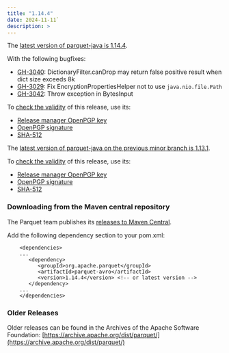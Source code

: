 ```yaml
---
title: "1.14.4"
date: 2024-11-11`
description: >
---
```


The [latest version of parquet-java is 1.14.4](https://dist.apache.org/repos/dist/release/parquet/apache-parquet-1.14.4/apache-parquet-1.14.4.tar.gz).

With the following bugfixes:

*   [GH-3040](https://github.com/apache/parquet-java/issues/3040): DictionaryFilter.canDrop may return false positive result when dict size exceeds 8k
*   [GH-3029](https://github.com/apache/parquet-java/issues/3029): Fix EncryptionPropertiesHelper not to use `java.nio.file.Path`
*   [GH-3042](https://github.com/apache/parquet-java/pull/3042): Throw exception in BytesInput

To [check the validity](https://www.apache.org/info/verification.html) of this release, use its:

*   [Release manager OpenPGP key](https://dist.apache.org/repos/dist/release/parquet/KEYS)
*   [OpenPGP signature](https://dist.apache.org/repos/dist/release/parquet/apache-parquet-1.14.4/apache-parquet-1.14.4.tar.gz.asc)
*   [SHA-512](https://dist.apache.org/repos/dist/release/parquet/apache-parquet-1.14.4/apache-parquet-1.14.4.tar.gz.sha512)

The [latest version of parquet-java on the previous minor branch is 1.13.1](https://dist.apache.org/repos/dist/release/parquet/apache-parquet-1.13.1/apache-parquet-1.13.1.tar.gz).

To [check the validity](https://www.apache.org/info/verification.html) of this release, use its:

*   [Release manager OpenPGP key](https://dist.apache.org/repos/dist/release/parquet/KEYS)
*   [OpenPGP signature](https://dist.apache.org/repos/dist/release/parquet/apache-parquet-1.13.1/apache-parquet-1.13.1.tar.gz.asc)
*   [SHA-512](https://dist.apache.org/repos/dist/release/parquet/apache-parquet-1.13.1/apache-parquet-1.13.1.tar.gz.sha512)

### Downloading from the Maven central repository

The Parquet team publishes its [releases to Maven Central](https://search.maven.org/search?q=g:org.apache.parquet).

Add the following dependency section to your pom.xml:
```
    <dependencies>
    ...
       <dependency>
          <groupId>org.apache.parquet</groupId>
          <artifactId>parquet-avro</artifactId>
          <version>1.14.4</version> <!-- or latest version -->
       </dependency>
    ...
    </dependencies>
```

### Older Releases

Older releases can be found in the Archives of the Apache Software Foundation: [https://archive.apache.org/dist/parquet/](https://archive.apache.org/dist/parquet/)

